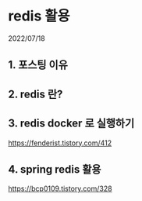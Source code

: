 # redis 활용
2022/07/18

## 1. 포스팅 이유

## 2. redis 란?

## 3. redis docker 로 실행하기
https://fenderist.tistory.com/412

## 4. spring redis 활용
https://bcp0109.tistory.com/328

